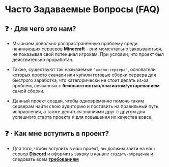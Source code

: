 # Часто Задаваемые Вопросы (FAQ)

## ❓ · Для чего это нам?
- Мы знаем довольно распрастранённую проблему среди начинающих серверов **Minecraft** - они моментально закрываються, не показывая свой потенциал игрокам. При условии, что проект был действительно проработан. 

- Также, существуют так называемые `"школо-сервера"`, основатели которых просто скачали или купили готовые сборки сервера для быстрого заработка, что категорически не стоит делать из-за проблем, связанных с **безопастностью**/**плагиатом**/**устареванием** самой сборки. 

- Данный проект создан, чтобы одновременно помочь таким серверам найти свою аудиторию и поставить на правильный путь исправления, а также делиться знаниями друг с другом для успешного старта проекта и для повышения их качества вовсе. 

## ❓ · Как мне вступить в проект?
- Для того, чтобы вступить в наш проект, вы должны зайти на наш сервер **[Discord](https://ds.vip-mine.ru/)** и оформить заявку в канале `cоздать-обращение` и следовать всем **[требованиям](../docs/condition.md)**